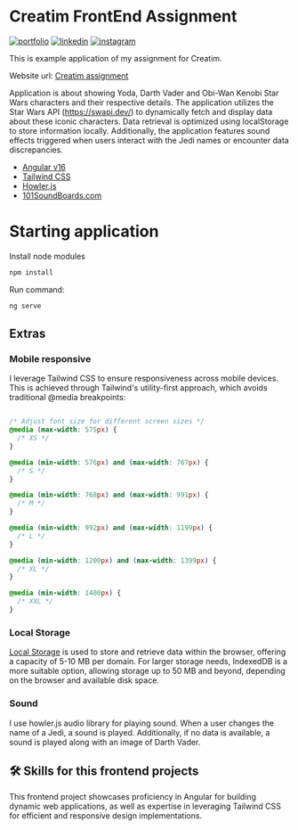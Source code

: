 # Creatim FrontEnd Assignment

[![portfolio](https://img.shields.io/badge/my_portfolio-000?style=for-the-badge&logo=ko-fi&logoColor=white)](https://danilojezernik.com/)
[![linkedin](https://img.shields.io/badge/linkedin-0A66C2?style=for-the-badge&logo=linkedin&logoColor=white)](https://www.linkedin.com/in/danilojezernik/)
[![instagram](https://img.shields.io/badge/instagram-red?style=for-the-badge&logo=instagram&logoColor=white)](https://instagram.com/danilojezernik)

This is example application of my assignment for Creatim.

Website url: [Creatim assignment](http://creatim.danilojezernik.com/)

Application is about showing Yoda, Darth Vader and Obi-Wan Kenobi Star Wars characters and their respective details.
The application utilizes the Star Wars API (https://swapi.dev/) to dynamically fetch and display data about these iconic characters. 
Data retrieval is optimized using localStorage to store information locally. 
Additionally, the application features sound effects triggered when users interact with the Jedi names or encounter data discrepancies.

- [Angular v16](https://v16.angular.io/docs)
- [Tailwind CSS](https://tailwindcss.com/)
- [Howler.js](https://howlerjs.com/)
- [101SoundBoards.com](https://101soundboards.com)

# Starting application

Install node modules
```bash
npm install
```

Run command:

```bash
ng serve
```

## Extras

### Mobile responsive

I leverage Tailwind CSS to ensure responsiveness across mobile devices. This is achieved through Tailwind's utility-first approach, which avoids traditional @media breakpoints:

```css

/* Adjust font size for different screen sizes */
@media (max-width: 575px) {
  /* XS */
}

@media (min-width: 576px) and (max-width: 767px) {
  /* S */
}

@media (min-width: 768px) and (max-width: 991px) {
  /* M */
}

@media (min-width: 992px) and (max-width: 1199px) {
  /* L */
}

@media (min-width: 1200px) and (max-width: 1399px) {
  /* XL */
}

@media (min-width: 1400px) {
  /* XXL */
}

```

### Local Storage

[Local Storage](https://www.freecodecamp.org/news/use-local-storage-in-modern-applications/) is used to store and retrieve data within the browser, offering a capacity of 5-10 MB per domain. For larger storage needs, IndexedDB is a more suitable option, allowing storage up to 50 MB and beyond, depending on the browser and available disk space.

### Sound

I use howler.js audio library for playing sound. When a user changes the name of a Jedi, a sound is played. Additionally, if no data is available, a sound is played along with an image of Darth Vader.

## 🛠 Skills for this frontend projects

This frontend project showcases proficiency in Angular for building dynamic web applications, as well as expertise in leveraging Tailwind CSS for efficient and responsive design implementations.
